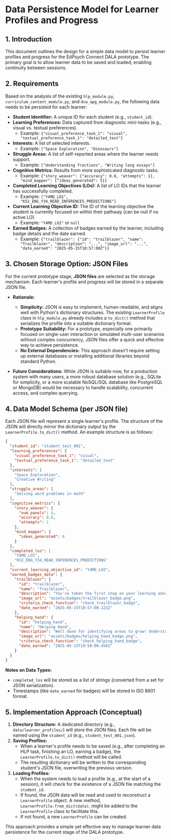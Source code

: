 # Data Persistence Model for Learner Profiles and Progress

## 1. Introduction

This document outlines the design for a simple data model to persist learner profiles and progress for the EdPsych Connect DALA prototype. The primary goal is to allow learner data to be saved and loaded, enabling continuity between sessions.

## 2. Requirements

Based on the analysis of the existing `hlp_module.py`, `curriculum_content_module.py`, and `dcw_apg_module.py`, the following data needs to be persisted for each learner:

*   **Student Identifier:** A unique ID for each student (e.g., `student_id`).
*   **Learning Preferences:** Data captured from diagnostic mini-tasks (e.g., visual vs. textual preferences).
    *   Example: `{"visual_preference_task_1": "visual", "textual_preference_task_1": "detailed_text"}`
*   **Interests:** A list of selected interests.
    *   Example: `["Space Exploration", "Dinosaurs"]`
*   **Struggle Areas:** A list of self-reported areas where the learner needs support.
    *   Example: `["Understanding fractions", "Writing long essays"]`
*   **Cognitive Metrics:** Results from more sophisticated diagnostic tasks.
    *   Example: `{"story_weaver": {"accuracy": 0.8, "attempts": 1}, "mind_mapper": {"ideas_generated": 5}}`
*   **Completed Learning Objectives (LOs):** A list of LO IDs that the learner has successfully completed.
    *   Example: `["Y4MD_LO1", "KS2_ENG_Y34_READ_INFERENCES_PREDICTIONS"]`
*   **Current Learning Objective ID:** The ID of the learning objective the student is currently focused on within their pathway (can be null if no active LO).
    *   Example: `"Y4MD_LO2"` or `null`
*   **Earned Badges:** A collection of badges earned by the learner, including badge details and the date earned.
    *   Example: `{"trailblazer": {"id": "trailblazer", "name": "Trailblazer", "description": "...", "image_url": "...", "date_earned": "2025-05-15T10:57:00Z"}}`

## 3. Chosen Storage Option: JSON Files

For the current prototype stage, **JSON files** are selected as the storage mechanism. Each learner's profile and progress will be stored in a separate JSON file.

*   **Rationale:**
    *   **Simplicity:** JSON is easy to implement, human-readable, and aligns well with Python's dictionary structures. The existing `LearnerProfile` class in `hlp_module.py` already includes a `to_dict()` method that serializes the profile into a suitable dictionary format.
    *   **Prototype Suitability:** For a prototype, especially one primarily focused on single-user interaction or simulated multi-user scenarios without complex concurrency, JSON files offer a quick and effective way to achieve persistence.
    *   **No External Dependencies:** This approach doesn't require setting up external databases or installing additional libraries beyond standard Python.

*   **Future Considerations:** While JSON is suitable now, for a production system with many users, a more robust database solution (e.g., SQLite for simplicity, or a more scalable NoSQL/SQL database like PostgreSQL or MongoDB) would be necessary to handle scalability, concurrent access, and complex querying.

## 4. Data Model Schema (per JSON file)

Each JSON file will represent a single learner's profile. The structure of the JSON will directly mirror the dictionary output by the `LearnerProfile.to_dict()` method. An example structure is as follows:

```json
{
  "student_id": "student_test_001",
  "learning_preferences": {
    "visual_preference_task_1": "visual",
    "textual_preference_task_1": "detailed_text"
  },
  "interests": [
    "Space Exploration",
    "Creative Writing"
  ],
  "struggle_areas": [
    "Solving word problems in math"
  ],
  "cognitive_metrics": {
    "story_weaver": {
      "num_panels": 4,
      "accuracy": 0.8,
      "attempts": 1
    },
    "mind_mapper": {
      "ideas_generated": 6
    }
  },
  "completed_los": [
    "Y4MD_LO1",
    "KS2_ENG_Y34_READ_INFERENCES_PREDICTIONS"
  ],
  "current_learning_objective_id": "Y4MD_LO2",
  "earned_badges_data": {
    "trailblazer": {
      "id": "trailblazer",
      "name": "Trailblazer",
      "description": "You've taken the first step on your learning adventure! (Completed HLP Introduction)",
      "image_url": "assets/badges/trailblazer_badge.png",
      "criteria_check_function": "check_trailblazer_badge",
      "date_earned": "2025-05-15T10:57:00.123Z"
    },
    "helping_hand": {
      "id": "helping_hand",
      "name": "Helping Hand",
      "description": "Well done for identifying areas to grow! Understanding your learning is a superpower!",
      "image_url": "assets/badges/helping_hand_badge.png",
      "criteria_check_function": "check_helping_hand_badge",
      "date_earned": "2025-05-15T10:58:00.456Z"
    }
  }
}
```

**Notes on Data Types:**
*   `completed_los` will be stored as a list of strings (converted from a set for JSON serialization).
*   Timestamps (like `date_earned` for badges) will be stored in ISO 8601 format.

## 5. Implementation Approach (Conceptual)

1.  **Directory Structure:** A dedicated directory (e.g., `data/learner_profiles/`) will store the JSON files. Each file will be named using the `student_id` (e.g., `student_test_001.json`).
2.  **Saving Profiles:**
    *   When a learner's profile needs to be saved (e.g., after completing an HLP task, finishing an LO, earning a badge), the `LearnerProfile.to_dict()` method will be called.
    *   The resulting dictionary will be written to the corresponding student's JSON file, overwriting the previous version.
3.  **Loading Profiles:**
    *   When the system needs to load a profile (e.g., at the start of a session), it will check for the existence of a JSON file matching the `student_id`.
    *   If found, the JSON data will be read and used to reconstruct a `LearnerProfile` object. A new method, `LearnerProfile.from_dict(data)`, might be added to the `LearnerProfile` class to facilitate this.
    *   If not found, a new `LearnerProfile` can be created.

This approach provides a simple yet effective way to manage learner data persistence for the current stage of the DALA prototype.

